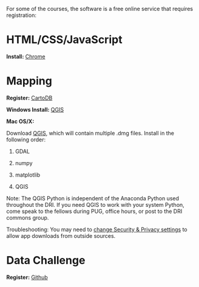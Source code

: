 For some of the courses, the software is a free online service that requires registration:

HTML/CSS/JavaScript
===================
**Install:** [Chrome](https://www.google.com/chrome/browser/desktop/)

Mapping
=======
**Register:** [CartoDB](https://cartodb.com/)

**Windows Install:** [QGIS](http://www.qgis.org/en/site/)

**Mac OS/X:**

Download [QGIS](http://www.kyngchaos.com/software/qgis), which will contain multiple .dmg files. Install in the following order:

1) GDAL

2) numpy

3) matplotlib

4) QGIS

Note: The QGIS Python is independent of the Anaconda Python used throughout the DRI. If you need QGIS to work with your system Python, come speak to the fellows during PUG, office hours, or post to the DRI commons group. 

Troubleshooting: You may need to [change Security & Privacy settings](https://support.apple.com/en-us/HT202491) to allow app downloads from outside sources. 



Data Challenge
===============
**Register:** [Github](https://github.com/)
